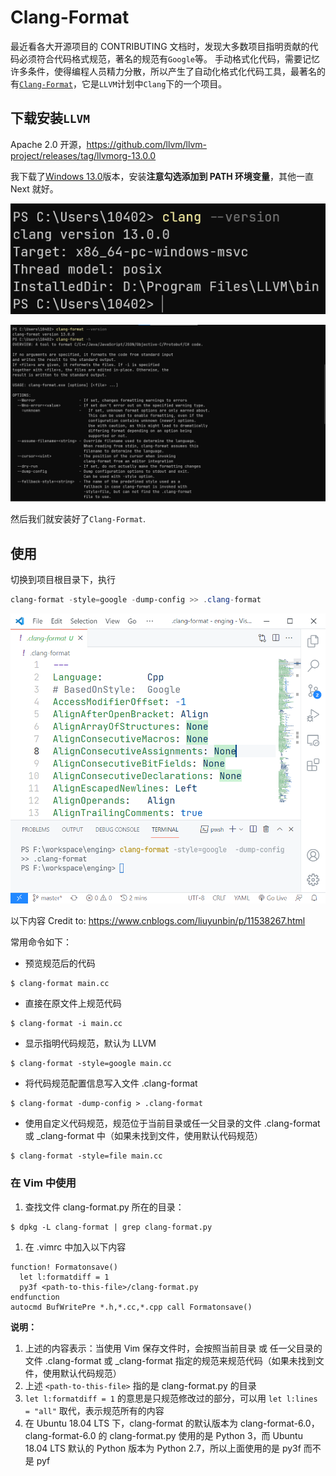 # Clang-Format

最近看各大开源项目的 CONTRIBUTING 文档时，发现大多数项目指明贡献的代码必须符合代码格式规范，著名的规范有`Google`等。 手动格式化代码，需要记忆许多条件，使得编程人员精力分散，所以产生了自动化格式化代码工具，最著名的有[`Clang-Format`](https://clang.llvm.org/docs/ClangFormatStyleOptions.html)，它是`LLVM`计划中`Clang`下的一个项目。

## 下载安装`LLVM`

Apache 2.0 开源，https://github.com/llvm/llvm-project/releases/tag/llvmorg-13.0.0

我下载了[Windows 13.0](https://github.com/llvm/llvm-project/releases/download/llvmorg-13.0.0/LLVM-13.0.0-win64.exe)版本，安装**注意勾选添加到 PATH 环境变量**，其他一直 Next 就好。

![image-20211023143101851](image/clang-format/image-20211023143101851.png)

![image-20211023143208322](image/clang-format/image-20211023143208322.png)

然后我们就安装好了`Clang-Format`.

## 使用

切换到项目根目录下，执行

```powershell
clang-format -style=google -dump-config >> .clang-format
```

![image-20211023143553692](image/clang-format/image-20211023143553692.png)

以下内容 Credit to: https://www.cnblogs.com/liuyunbin/p/11538267.html

常用命令如下：

- 预览规范后的代码

```
$ clang-format main.cc
```

- 直接在原文件上规范代码

```
$ clang-format -i main.cc
```

- 显示指明代码规范，默认为 LLVM

```
$ clang-format -style=google main.cc
```

- 将代码规范配置信息写入文件 .clang-format

```
$ clang-format -dump-config > .clang-format
```

- 使用自定义代码规范，规范位于当前目录或任一父目录的文件 .clang-format 或 \_clang-format 中（如果未找到文件，使用默认代码规范）

```
$ clang-format -style=file main.cc
```

### 在 Vim 中使用

1. 查找文件 clang-format.py 所在的目录：

```
$ dpkg -L clang-format | grep clang-format.py
```

1. 在 .vimrc 中加入以下内容

```
function! Formatonsave()
  let l:formatdiff = 1
  py3f <path-to-this-file>/clang-format.py
endfunction
autocmd BufWritePre *.h,*.cc,*.cpp call Formatonsave()
```

**说明：**

1. 上述的内容表示：当使用 Vim 保存文件时，会按照当前目录 或 任一父目录的文件 .clang-format 或 \_clang-format 指定的规范来规范代码（如果未找到文件，使用默认代码规范）
2. 上述 `<path-to-this-file>` 指的是 clang-format.py 的目录
3. `let l:formatdiff = 1` 的意思是只规范修改过的部分，可以用 `let l:lines = "all"` 取代，表示规范所有的内容
4. 在 Ubuntu 18.04 LTS 下，clang-format 的默认版本为 clang-format-6.0，clang-format-6.0 的 clang-format.py 使用的是 Python 3，而 Ubuntu 18.04 LTS 默认的 Python 版本为 Python 2.7，所以上面使用的是 py3f 而不是 pyf
